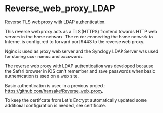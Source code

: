 # Reverse_web_proxy_LDAP
Reverse TLS web proxy with LDAP authentication.

This reverse web proxy acts as a TLS (HTTPS) frontend towards HTTP web servers in the home network.
The router connecting the home network to Internet is configured to forward port 9443 to the
reverse web proxy.

Nginx is used as proxy web server and the Synology LDAP Server was used for storing user names and passwords.

The reverse web proxy with LDAP authentication was developed because the Safari browser 
in iOS can't remember and save passwords when basic authentication is used on a web site.

Basic authentication is used in a previous project: https://github.com/hansake/Reverse_web_proxy.

To keep the certificate from Let's Encrypt automatically updated some additional configuration is needed,
see certificate.
